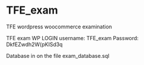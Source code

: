 # TFE_exam
TFE wordpress woocommerce examination

TFE exam WP LOGIN
username: TFE_exam
Password: DkfEZwdh2W(pKISd3q

Database in on the file
 exam_database.sql
